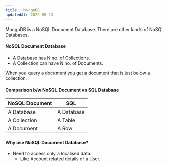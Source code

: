 ```yaml
---
title : MongoDB
updatedAt: 2022-05-23
---
```


MongoDB is a NoSQL Document Database. There are other kinds of NoSQL Databases. 

#### NoSQL Document Database

- A Database has N no. of Collections.
- A Collection can have N no. of Documents.

When you query a document you get a document that is just below a collection.

#### Comparison b/w NoSQL Document vs SQL Database

| NoSQL Document | SQL        |
| -------------- | ---------- |
| A Database     | A Database |
| A Collection   | A Table    |
| A Document     | A Row      |

#### Why use NoSQL Document Database?

- Need to access only a localised data.
  - Like Account related details of a User.
